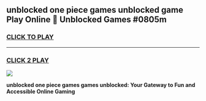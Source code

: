 
## unblocked one piece games unblocked game Play Online 👋 Unblocked Games #0805m
<h3>
<a href="https://premium.freeplayer.one?title=unblocked_one_piece_games&ref=21F">CLICK TO PLAY</a></h3>
<hr>

<h3>
<a href="https://premium.freeplayer.one?title=unblocked_one_piece_games&ref=21F">CLICK 2 PLAY</a>
  
</h3>

<a href="https://premium.freeplayer.one?title=unblocked_one_piece_games&ref=21F/"><img src="https://clearcache.store/games.png"></a>


**unblocked one piece games games unblocked: Your Gateway to Fun and Accessible Online Gaming**

